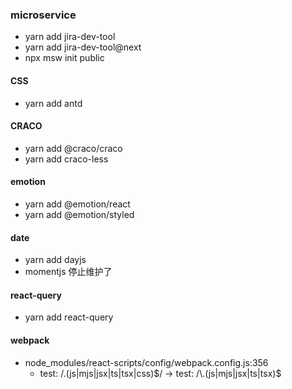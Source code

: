 ### microservice

- yarn add jira-dev-tool
- yarn add jira-dev-tool@next
- npx msw init public

#### CSS

- yarn add antd

#### CRACO

- yarn add @craco/craco
- yarn add craco-less

#### emotion

- yarn add @emotion/react
- yarn add @emotion/styled

#### date

- yarn add dayjs
- momentjs 停止维护了

#### react-query

- yarn add react-query


#### webpack
- node_modules/react-scripts/config/webpack.config.js:356
  - test: /\.(js|mjs|jsx|ts|tsx|css)$/ -> test: /\.(js|mjs|jsx|ts|tsx)$
